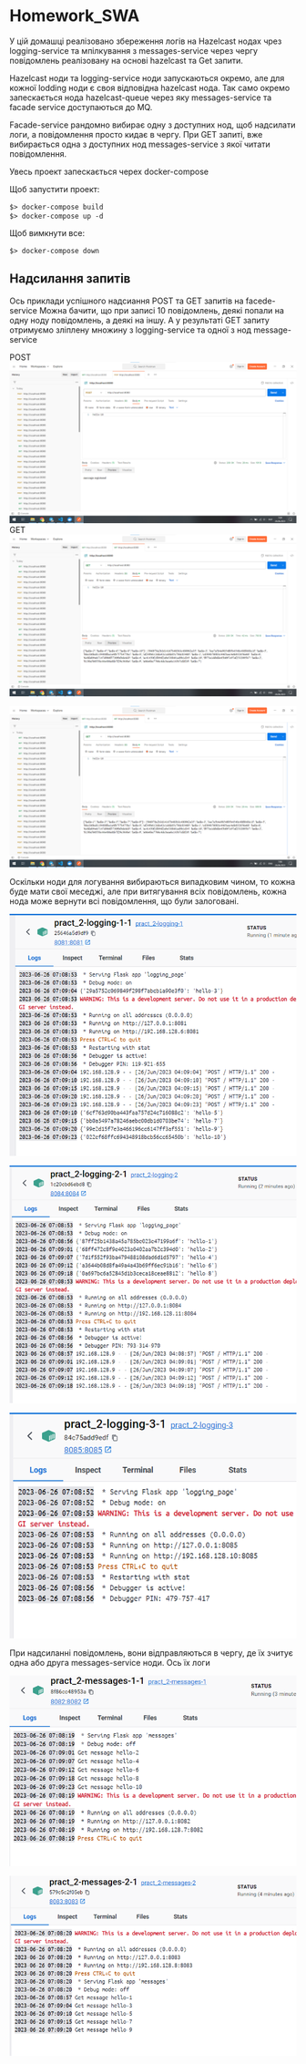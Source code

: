 # Homework_SWA

У цій домашці реалізовано збереження логів на Hazelcast нодах чрез logging-service та мпілкування з messages-service через чергу повідомлень реалізовану на основі hazelcast та Get запити.

Hazelcast ноди та logging-service ноди запускаються окремо, але для кожної lodding ноди є своя відповідна hazelcast нода.
Так само окремо запескається нода hazelcast-queue через яку messages-service та facade service доступаються до MQ.

Facade-service рандомно вибирає одну з доступних нод, щоб надсилати логи, а повідомлення просто кидає в чергу.
При GET запиті, вже вибирається одна з доступних нод messages-service з якої читати повідомлення.

Увесь проект запескається черех docker-compose

Щоб запустити проект:
```
$> docker-compose build
$> docker-compose up -d
```

Щоб вимкнути все:
```
$> docker-compose down
```

## Надсилання запитів

Ось приклади успішного надсиання POST та GET запитів на facede-service
Можна бачити, що при записі 10 повідомлень, деякі попали на одну ноду повідомлень, а деякі на іншу. А у результаті GET запиту отримуємо зліплену множину з logging-service та одної з нод message-service

POST
![post](facade/post.png)
GET
![get](messages_1/messages_1.png)

![get](messages_2/messages_2.png)

Оскільки ноди для логування вибираються випадковим чином, то кожна буде мати свої меседжі, але при витягування всіх повідомлень, кожна нода може вернути всі повідомлення, що були залоговані.

![log1](logging-1/loggind_1.png)

![log2](logging-2/loggind_2.png)

![log3](logging-3/loggind_3.png)

При надсиланні повідомлень, вони відправляються в чергу, де їх зчитує одна або друга messages-service ноди.
Ось їх логи

![get](messages_1/messages_log_1.png)

![get](messages_2/messages_log_2.png)